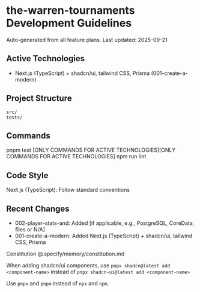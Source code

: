 # the-warren-tournaments Development Guidelines

Auto-generated from all feature plans. Last updated: 2025-09-21

## Active Technologies
- Next.js (TypeScript) + shadcn/ui, tailwind CSS, Prisma (001-create-a-modern)

## Project Structure
```
src/
tests/
```

## Commands
pnpm test [ONLY COMMANDS FOR ACTIVE TECHNOLOGIES][ONLY COMMANDS FOR ACTIVE TECHNOLOGIES] npm run lint

## Code Style
Next.js (TypeScript): Follow standard conventions

## Recent Changes
- 002-player-stats-and: Added [if applicable, e.g., PostgreSQL, CoreData, files or N/A]
- 001-create-a-modern: Added Next.js (TypeScript) + shadcn/ui, tailwind CSS, Prisma

<!-- MANUAL ADDITIONS START -->
Constitution @.specify/memory/constitution.md

When adding shadcn/ui components, use `pnpx shadcn@latest add <component-name>` instead of `pnpx shadcn-ui@latest add <component-name>`

Use `pnpx` and `pnpm` instead of `npx` and `npm`.
<!-- MANUAL ADDITIONS END -->

